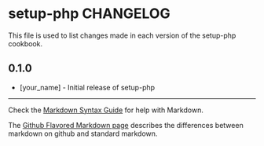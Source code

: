 setup-php CHANGELOG
===================

This file is used to list changes made in each version of the setup-php cookbook.

0.1.0
-----
- [your_name] - Initial release of setup-php

- - -
Check the [Markdown Syntax Guide](http://daringfireball.net/projects/markdown/syntax) for help with Markdown.

The [Github Flavored Markdown page](http://github.github.com/github-flavored-markdown/) describes the differences between markdown on github and standard markdown.
